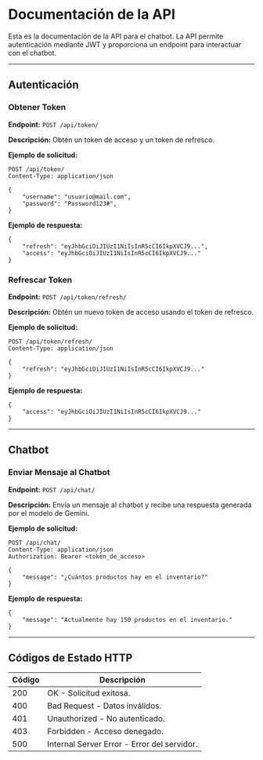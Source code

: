 # Documentación de la API

Esta es la documentación de la API para el chatbot. La API permite autenticación mediante JWT y proporciona un endpoint para interactuar con el chatbot.

---

## Autenticación

### Obtener Token

**Endpoint:** `POST /api/token/`

**Descripción:** Obtén un token de acceso y un token de refresco.

**Ejemplo de solicitud:**

    POST /api/token/
    Content-Type: application/json

    {
        "username": "usuario@mail.com",
        "password": "Password123#",
    }

**Ejemplo de respuesta:**

    {
        "refresh": "eyJhbGciOiJIUzI1NiIsInR5cCI6IkpXVCJ9...",
        "access": "eyJhbGciOiJIUzI1NiIsInR5cCI6IkpXVCJ9..."
    }

### Refrescar Token

**Endpoint:** `POST /api/token/refresh/`

**Descripción:** Obtén un nuevo token de acceso usando el token de refresco.

**Ejemplo de solicitud:**

    POST /api/token/refresh/
    Content-Type: application/json

    {
        "refresh": "eyJhbGciOiJIUzI1NiIsInR5cCI6IkpXVCJ9..."
    }

**Ejemplo de respuesta:**

    {
        "access": "eyJhbGciOiJIUzI1NiIsInR5cCI6IkpXVCJ9..."
    }

---

## Chatbot

### Enviar Mensaje al Chatbot

**Endpoint:** `POST /api/chat/`

**Descripción:** Envía un mensaje al chatbot y recibe una respuesta generada por el modelo de Gemini.

**Ejemplo de solicitud:**

    POST /api/chat/
    Content-Type: application/json
    Authorization: Bearer <token_de_acceso>

    {
        "message": "¿Cuántos productos hay en el inventario?"
    }

**Ejemplo de respuesta:**

    {
        "message": "Actualmente hay 150 productos en el inventario."
    }

---

## Códigos de Estado HTTP

| Código | Descripción                     |
|--------|---------------------------------|
| 200    | OK - Solicitud exitosa.         |
| 400    | Bad Request - Datos inválidos.  |
| 401    | Unauthorized - No autenticado.  |
| 403    | Forbidden - Acceso denegado.    |
| 500    | Internal Server Error - Error del servidor. |